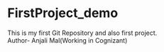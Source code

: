 # FirstProject_demo
This is my first Git Repository and also first project.<br>
Author- Anjali Mal(Working in Cognizant)
